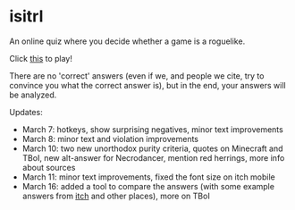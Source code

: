 # isitrl
An online quiz where you decide whether a game is a roguelike.

Click [this](https://zenorogue.github.io/isitrl/) to play!

There are no 'correct' answers (even if we, and people we cite, try to convince you what the correct answer is), but in the end, your answers will be analyzed.

Updates:
* March 7: hotkeys, show surprising negatives, minor text improvements
* March 8: minor text and violation improvements
* March 10: two new unorthodox purity criteria, quotes on Minecraft and TBoI, new alt-answer for Necrodancer, mention red herrings, more info about sources
* March 11: minor text improvements, fixed the font size on itch mobile
* March 16: added a tool to compare the answers (with some example answers from [itch](https://zenorogue.itch.io/isitrl) and other places), more on TBoI
